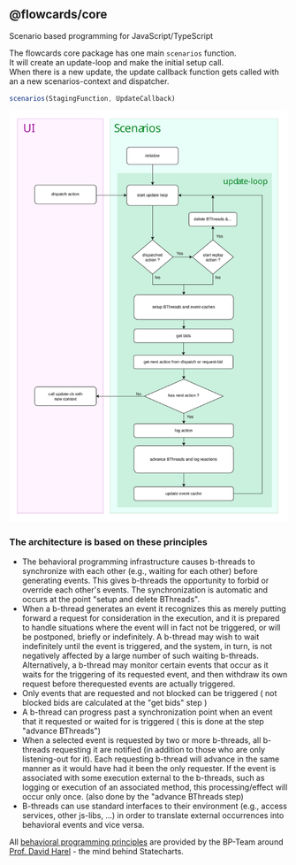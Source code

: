 ## @flowcards/core
Scenario based programming for JavaScript/TypeScript

The flowcards core package has one main `scenarios` function.<br/>
It will create an update-loop and make the initial setup call.<br/>
When there is a new update, the update callback function gets called with an a new scenarios-context and dispatcher.<br/>

 ```ts
scenarios(StagingFunction, UpdateCallback)
 ```
 
<img src="/docs/img/update-loop-chart.svg" width="730">

 
 ### The architecture is based on these principles
 - The behavioral programming infrastructure causes b-threads to synchronize with each other (e.g., waiting for each other) before generating events. This gives b-threads the opportunity to forbid or override each other's events. The synchronization is automatic and occurs at the point "setup and delete BThreads".
 - When a b-thread generates an event it recognizes this as merely putting forward a request for consideration in the execution, and it is prepared to handle situations where the event will in fact not be triggered, or will be postponed, briefly or indefinitely. A b-thread may wish to wait indefinitely until the event is triggered, and the system, in turn, is not negatively affected by a large number of such waiting b-threads. Alternatively, a b-thread may monitor certain events that occur as it waits for the triggering of its requested event, and then withdraw its own request before therequested events are actually triggered.
 - Only events that are requested and not blocked can be triggered ( not blocked bids are calculated at the "get bids" step )
 - A b-thread can progress past a synchronization point when an event that it requested or waited for is triggered ( this is done at the step "advance BThreads")
 - When a selected event is requested by two or more b-threads, all b-threads requesting it are notified (in addition to those who are only listening-out for it). Each requesting b-thread will advance in the same manner as it would have had it been the only requester. If the event is associated with some execution external to the b-threads, such as logging or execution of an associated method, this processing/effect will occur only once. (also done by the "advance BThreads step)
 - B-threads can use standard interfaces to their environment (e.g., access services, other js-libs, ...) in order to translate external occurrences into behavioral events and vice versa.

 All [behavioral programming principles](http://www.wisdom.weizmann.ac.il/~bprogram/more.html) are provided by the BP-Team around [Prof. David Harel](http://www.wisdom.weizmann.ac.il/~harel/) - the mind behind Statecharts.

